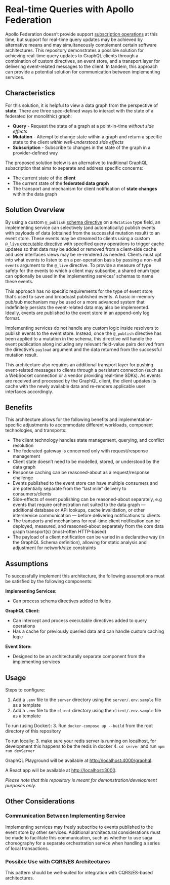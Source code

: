 # Real-time Queries with Apollo Federation

Apollo Federation doesn’t provide support [subscription operations](https://www.apollographql.com/docs/apollo-server/data/subscriptions/) at this time, but support for real-time query updates may be achieved by alternative means and may simultaneously complement certain software architectures. This repository demonstrates a possible solution for achieving real-time query updates to GraphQL clients through a combination of custom directives, an event store, and a transport layer for delivering event-related messages to the client. In tandem, this approach can provide a potential solution for communication between implementing services.

## Characteristics

For this solution, it is helpful to view a data graph from the perspective of **state**. There are three spec-defined ways to interact with the state of a federated (or monolithic) graph:

- **Query** - Request the state of a graph at a point-in-time *without side effects*
- **Mutation** - Attempt to change state within a graph and return a specific state to the client *within well-understood side effects*
- **Subscription** - Subscribe to changes in the state of the graph in a provider-defined way

The proposed solution below is an alternative to traditional GraphQL subscription that aims to separate and address specific concerns:

- The current state of the **client**
- The current state of the **federated data graph**
- The transport and mechanism for client notification of **state changes** within the data graph

## Solution Overview

By using a custom `@_publish` [schema directive](https://spec.graphql.org/June2018/#TypeSystemDirectiveLocation) on a `Mutation` type field, an implementing service can selectively (and automatically) publish events with payloads of data (obtained from the successful mutation result) to an event store. These events may be streamed to clients using a custom `@_live` [executable directive](https://spec.graphql.org/June2018/#ExecutableDirectiveLocation) with specified query operations to trigger cache updates so that data may be added or removed from a client-side cache and user interfaces views may be re-rendered as needed. Clients must opt into what events to listen to on a per-operation basis by passing a non-null `events` argument to the `@_live` directive. To provide a measure of type safety for the events to which a client may subscribe, a shared enum type can optionally be used in the implementing services' schemas to name these events.

This approach has no specific requirements for the type of event store that’s used to save and broadcast published events. A basic in-memory pub/sub mechanism may be used or a more advanced system that indefinitely persists the event-related data may also be implemented. Ideally, events are published to the event store in an append-only log format.

Implementing services do not handle any custom logic inside resolvers to publish events to the event store. Instead, once the `@_publish` directive has been applied to a mutation in the schema, this directive will handle the event publication along including any relevant field-value pairs derived from the directive’s `payload` argument and the data returned from the successful mutation result.

This architecture also requires an additional transport layer for pushing event-related messages to clients through a persistent connection (such as a WebSocket connection or a vendor providing real-time SDKs). As events are received and processed by the GraphQL client, the client updates its cache with the newly available data and re-renders applicable user interfaces accordingly.

## Benefits

This architecture allows for the following benefits and implementation-specific adjustments to accommodate different workloads, component technologies, and transports:

- The client technology handles state management, querying, and conflict resolution
- The federated gateway is concerned only with request/response management
- Client state doesn’t need to be modelled, stored, or understood by the data graph
- Response caching can be reasoned-about as a request/response challenge
- Events published to the event store can have multiple consumers and are potentially separate from the “last mile” delivery to consumers/clients
- Side-effects of event publishing can be reasoned-about separately, e.g events that require orchestration not suited to the data graph — additional database or API lookups, cache invalidation, or other interservice communication — before delivering notifications to clients
- The transports and mechanisms for real-time client notification can be deployed, measured, and reasoned-about separately from the core data graph transport(s) (most-often HTTP-based)
- The payload of a client notification can be varied in a declarative way (in the GraphQL Schema definition), allowing for static analysis and adjustment for network/size constraints

## Assumptions

To successfully implement this architecture, the following assumptions must be satisfied by the following components:

**Implementing Services:**

- Can process schema directives added to fields

**GraphQL Client:**

- Can intercept and process executable directives added to query operations
- Has a cache for previously queried data and can handle custom caching logic

**Event Store:**

- Designed to be an architecturally separate component from the implementing services

## Usage
Steps to configure:
  1. Add a `.env` file to the `server` directory using the `server/.env.sample` file as a template
  2. Add a `.env` file to the `client` directory using the `client/.env.sample` file as a template

To run (using Docker):
  3. Run `docker-compose up --build` from the root directory of this repository

To run locally:
   3. make sure your redis server is running on localhost, for development this happens to be the redis in docker
   4. `cd server` and run `npm run devServer`

GraphQL Playground will be available at [http://localhost:4000/graphql](http://localhost:4000/graphql).

A React app will be available at [http://localhost:3000](http://localhost:3000).

_Please note that this repository is meant for demonstration/development purposes only._

## Other Considerations

### Communication Between Implementing Service

Implementing services may freely subscribe to events published to the event store by other services. Additional architectural considerations must be made to facilitate this communication, such as whether to use saga choreography for a separate orchestration service when handling a series of local transactions.

### Possible Use with CQRS/ES Architectures

This pattern should be well-suited for integration with CQRS/ES-based architectures.
